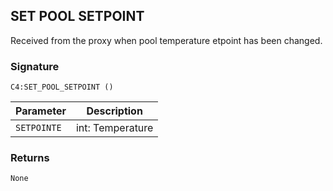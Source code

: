 ## SET POOL SETPOINT

Received from the proxy when pool temperature etpoint has been changed.


### Signature

`C4:SET_POOL_SETPOINT ()`


| Parameter | Description |
| --- | --- |
| `SETPOINTE` | int: Temperature |


### Returns

`None`
